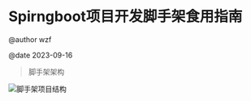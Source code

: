 # Spirngboot项目开发脚手架食用指南

@author wzf

@date 2023-09-16

>   脚手架架构

![脚手架项目结构](https://974500760-1303995467.cos.ap-guangzhou.myqcloud.com/PicGo/202309162048381.png)
